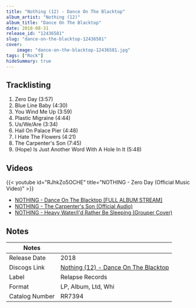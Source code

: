 ```yaml
---
title: "Nothing (12) - Dance On The Blacktop"
album_artist: "Nothing (12)"
album_title: "Dance On The Blacktop"
date: 2018-08-31
release_id: "12436581"
slug: "dance-on-the-blacktop-12436581"
cover:
    image: "dance-on-the-blacktop-12436581.jpg"
tags: ["Rock"]
hideSummary: true
---
```


## Tracklisting
1. Zero Day (3:57)
2. Blue Line Baby (4:30)
3. You Wind Me Up (3:59)
4. Plastic Migraine (4:44)
5. Us/We/Are (3:34)
6. Hail On Palace Pier (4:48)
7. I Hate The Flowers (4:21)
8. The Carpenter's Son (7:45)
9. (Hope) Is Just Another Word With A Hole In It (5:48)

## Videos
{{< youtube id="RJhkZo5OCHE" title="NOTHING - Zero Day (Official Music Video)" >}}
- [NOTHING - Dance On The Blacktop [FULL ALBUM STREAM]](https://www.youtube.com/watch?v=d91cRGR98yI)
- [NOTHING - The Carpenter's Son (Official Audio)](https://www.youtube.com/watch?v=bxQjvOGl9qU)
- [NOTHING - Heavy Water/I'd Rather Be Sleeping (Grouper Cover)](https://www.youtube.com/watch?v=JysJhkFzMGo)

## Notes

| Notes          |             |
| ---------------| ----------- |
| Release Date   | 2018 |
| Discogs Link   | [Nothing (12) - Dance On The Blacktop](https://www.discogs.com/release/12436581) |
| Label          | Relapse Records |
| Format         | LP, Album, Ltd, Whi |
| Catalog Number | RR7394 |

